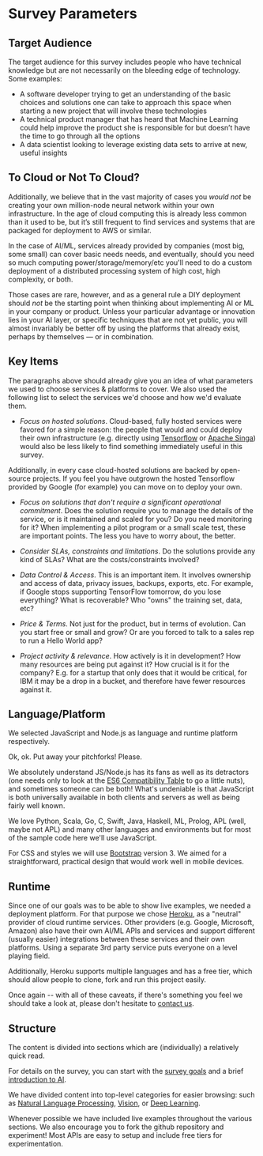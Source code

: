 # Survey Parameters

## Target Audience

The target audience for this survey includes people who have technical knowledge but are not necessarily on the bleeding edge of technology. Some examples:

* A software developer trying to get an understanding of the basic choices and solutions one can take to approach this space when starting a new project that will involve these technologies
* A technical product manager that has heard that Machine Learning could help improve the product she is responsible for but doesn’t have the time to go through all the options
* A data scientist looking to leverage existing data sets to arrive at new, useful insights

## To Cloud or Not To Cloud?

Additionally, we believe that in the vast majority of cases you _would not_ be creating your own million-node neural network within your own infrastructure. In the age of cloud computing this is already less common than it used to be, but it’s still frequent to find services and systems that are packaged for deployment to AWS or similar.

In the case of AI/ML, services already provided by companies (most big, some small) can cover basic needs needs, and eventually, should you need so much computing power/storage/memory/etc you'll need to do a custom deployment of a distributed processing system of high cost, high complexity, or both.

Those cases are rare, however, and as a general rule a DIY deployment should _not_ be the starting point when thinking about implementing AI or ML in your company or product. Unless your particular advantage or innovation lies in your AI layer, or specific techniques that are not yet public, you will almost invariably be better off by using the platforms that already exist, perhaps by themselves — or in combination.

## Key Items

The paragraphs above should already give you an idea of what parameters we used to choose services & platforms to cover. We also used the following list to select the services we'd choose and how we'd evaluate them.

* _Focus on hosted solutions_. Cloud-based, fully hosted services were favored for a simple reason: the people that would and could deploy their own infrastructure (e.g. directly using [Tensorflow](https://www.tensorflow.org/) or [Apache Singa](https://singa.incubator.apache.org)) would also be less likely to find something immediately useful in this survey.

Additionally, in every case cloud-hosted solutions are backed by open-source projects. If you feel you have outgrown the hosted Tensorflow provided by Google (for example) you can move on to deploy your own.

* _Focus on solutions that don't require a significant operational commitment_. Does the solution require you to manage the details of the service, or is it maintained and scaled for you? Do you need monitoring for it? When implementing a pilot program or a small scale test, these are important points. The less you have to worry about, the better.

* _Consider SLAs, constraints and limitations_. Do the solutions provide any kind of SLAs? What are the costs/constraints involved?

* _Data Control & Access_. This is an important item. It involves ownership and access of data, privacy issues, backups, exports, etc. For example, if Google stops supporting TensorFlow tomorrow, do you lose everything? What is recoverable? Who "owns" the training set, data, etc?

* _Price & Terms_. Not just for the product, but in terms of evolution. Can you start free or small and grow? Or are you forced to talk to a sales rep to run a Hello World app?

* _Project activity & relevance_. How actively is it in development? How many resources are being put against it? How crucial is it for the company? E.g. for a startup that only does that it would be critical, for IBM it may be a drop in a bucket, and therefore have fewer resources against it.

## Language/Platform

We selected JavaScript and Node.js as language and runtime platform respectively.

Ok, ok. Put away your pitchforks! Please.

We absolutely understand JS/Node.js has its fans as well as its detractors (one needs only to look at the [ES6 Compatibility Table](https://kangax.github.io/compat-table/es6/) to go a little nuts), and sometimes someone can be both! What's undeniable is that JavaScript is both universally available in both clients and servers as well as being fairly well known.

We love Python, Scala, Go, C, Swift, Java, Haskell, ML, Prolog, APL (well, maybe not APL) and many other languages and environments but for most of the sample code here we'll use JavaScript.

For CSS and styles we will use [Bootstrap](http://getbootstrap.com) version 3. We aimed for a straightforward, practical design that would work well in mobile devices.

## Runtime

Since one of our goals was to be able to show live examples, we needed a deployment platform. For that purpose we chose [Heroku](http://www.heroku.com), as a "neutral" provider of cloud runtime services. Other providers (e.g. Google, Microsoft, Amazon) also have their own AI/ML APIs and services and support different (usually easier) integrations between these services and their own platforms. Using a separate 3rd party service puts everyone on a level playing field.

Additionally, Heroku supports multiple languages and has a free tier, which should allow people to clone, fork and run this project easily.

Once again -- with all of these caveats, if there's something you feel we should take a look at, please don't hesitate to [contact us](/contact).

## Structure

The content is divided into sections which are (individually) a relatively quick read.

For details on the survey, you can start with the [survey goals](/docs/intro/survey-goals) and a brief [introduction to AI](/docs/intro/ai).

We have divided content into top-level categories for easier browsing: such as [Natural Language Processing](/docs/guides/nlp), [Vision](/docs/guides/vision), or [Deep Learning](/docs/intro/dl).

Whenever possible we have included live examples throughout the various sections. We also encourage you to fork the github repository and experiment! Most APIs are easy to setup and include free tiers for experimentation.
